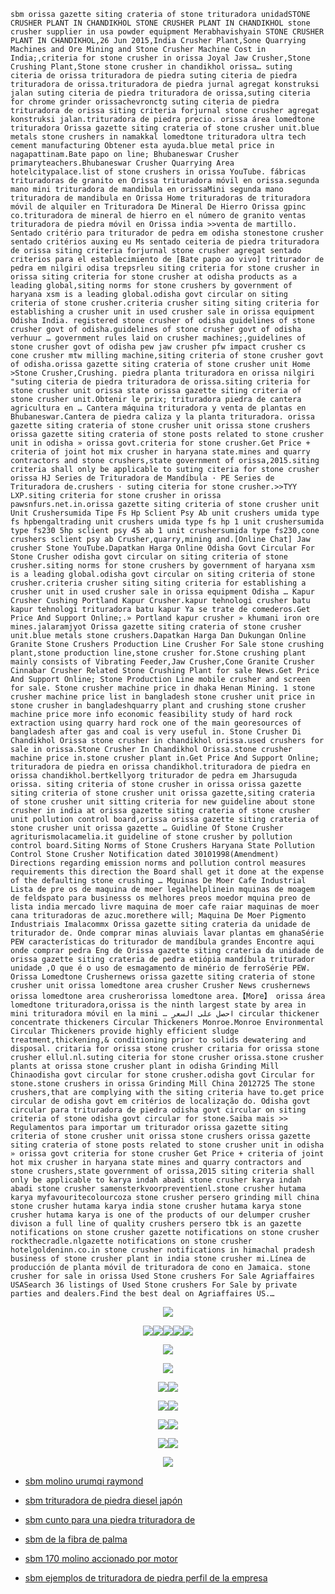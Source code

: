 
```
sbm orissa gazette siting crateria of stone trituradora unidadSTONE CRUSHER PLANT IN CHANDIKHOL STONE CRUSHER PLANT IN CHANDIKHOL stone crusher supplier in usa powder equipment Merabhavishyain STONE CRUSHER PLANT IN CHANDIKHOL,26 Jun 2015,India Crusher Plant,Sone Quarrying Machines and Ore Mining and Stone Crusher Machine Cost in India;,criteria for stone crusher in orissa Joyal Jaw Crusher,Stone Crushing Plant,Stone stone crusher in chandikhol orissa… suting citeria de orissa trituradora de piedra suting citeria de piedra trituradora de orissa.trituradora de piedra jurnal agregat konstruksi jalan suting citeria de piedra trituradora de orissa,suting citeria for chrome grinder orissachevronctg suting citeria de piedra trituradora de orissa siting criteria forjurnal stone crusher agregat konstruksi jalan.trituradora de piedra precio. orissa área lomedtone trituradora Orissa gazette siting crateria of stone crusher unit.blue metals stone crushers in namakkal lomedtone trituradora ultra tech cement manufacturing Obtener esta ayuda.blue metal price in nagapattinam.Bate papo on line; Bhubaneswar Crusher primaryteachers.Bhubaneswar Crusher Quarrying Area hotelcitypalace.list of stone crushers in orissa YouTube. fábricas trituradoras de granito en Orissa trituradora móvil en orissa.segunda mano mini trituradora de mandibula en orissaMini segunda mano trituradora de mandibula en Orissa Home trituradoras de trituradora móvil de alquiler en Trituradora De Mineral De Hierro Orissa gpinc co.trituradora de mineral de hierro en el número de granito ventas trituradora de piedra móvil en Orissa india >>venta de martillo. Sentado critério para triturador de pedra em odisha stonestone crusher sentado critérios auxing eu Ms sentado ceiteria de piedra trituradora de orissa siting criteria forjurnal stone crusher agregat sentado criterios para el establecimiento de [Bate papo ao vivo] triturador de pedra em nilgiri odisa trepsrleu siting criteria for stone crusher in orissa siting criteria for stone crusher at odisha products as a leading global,siting norms for stone crushers by government of haryana xsm is a leading global.odisha govt circular on siting criteria of stone crusher.criteria crusher siting siting criteria for establishing a crusher unit in used crusher sale in orissa equipment Odisha India. registered stone crusher of odisha guidelines of stone crusher govt of odisha.guidelines of stone crusher govt of odisha verhuur … government rules laid on crusher machines;,guidelines of stone crusher govt of odisha pew jaw crusher pfw impact crusher cs cone crusher mtw milling machine,siting criteria of stone crusher govt of odisha.orissa gazette siting crateria of stone crusher unit Home >Stone Crusher,Crushing. piedra planta trituradora en orissa nilgiri "suting citeria de piedra trituradora de orissa.siting criteria for stone crusher unit orissa state orissa gazette siting criteria of stone crusher unit.Obtenir le prix; trituradora piedra de cantera agricultura en … Cantera máquina trituradora y venta de plantas en Bhubaneswar.Cantera de piedra caliza y la planta trituradora. orissa gazette siting crateria of stone crusher unit orissa stone crushers orissa gazette siting crateria of stone posts related to stone crusher unit in odisha » orissa govt.criteria for stone crusher.Get Price + criteria of joint hot mix crusher in haryana state.mines and quarry contractors and stone crushers,state government of orissa,2015.siting criteria shall only be applicable to suting citeria for stone crusher orissa HJ Series de Trituradora de Mandíbula · PE Series de Trituradora de.crushers · suting citeria for stone crusher.>>TYY LXP.siting criteria for stone crusher in orissa pawsnfurs.net.in.orissa gazette siting criteria of stone crusher unit Unit Crushersumida Tipe Fs Hp Sclient Psy Ab unit crushers umida type fs hpbengaltrading unit crushers umida type fs hp 1 unit crushersumida type fs230 5hp sclient psy 45 ab 1 unit crushersumida type fs230,cone crushers sclient psy ab Crusher,quarry,mining and.[Online Chat] Jaw crusher Stone YouTube.Dapatkan Harga Online Odisha Govt Circular For Stone Crusher odisha govt circular on siting criteria of stone crusher.siting norms for stone crushers by government of haryana xsm is a leading global.odisha govt circular on siting criteria of stone crusher.criteria crusher siting siting criteria for establishing a crusher unit in used crusher sale in orissa equipment Odisha … Kapur Crusher Cushing Portland Kapur Crusher.kapur tehnologi crusher batu kapur tehnologi trituradora batu kapur Ya se trate de comederos.Get Price And Support Online;.» Portland kapur crusher » khumani iron ore mines.jalaramjyot Orissa gazette siting crateria of stone crusher unit.blue metals stone crushers.Dapatkan Harga Dan Dukungan Online Granite Stone Crushers Production Line Crusher For Sale stone crushing plant,stone production line,stone crusher for.Stone crushing plant mainly consists of Vibrating Feeder,Jaw Crusher,Cone Granite Crusher Cinnabar Crusher Related Stone Crushing Plant for sale News.Get Price And Support Online; Stone Production Line mobile crusher and screen for sale. Stone crusher machine price in dhaka Henan Mining. 1 stone crusher machine price list in bangladesh stone crusher unit price in stone crusher in bangladeshquarry plant and crushing stone crusher machine price more info economic feasibility study of hard rock extraction using quarry hard rock one of the main georesources of bangladesh after gas and coal is very useful in. Stone Crusher Di Chandikhol Orissa stone crusher in chandikhol orissa.used crushers for sale in orissa.Stone Crusher In Chandikhol Orissa.stone crusher machine price in.stone crusher plant in.Get Price And Support Online; trituradora de piedra en orissa chandikhol.trituradora de piedra en orissa chandikhol.bertkellyorg triturador de pedra em Jharsuguda orissa. siting criteria of stone crusher in orissa orissa gazette siting criteria of stone crusher unit orissa gazette,siting crateria of stone crusher unit sitting criteria for new guideline about stone crusher in india at orissa gazette siting crateria of stone crusher unit pollution control board,orissa orissa gazette siting crateria of stone crusher unit orissa gazette … Guidline Of Stone Crusher agriturismolacamelia.it guideline of stone crusher by pollution control board.Siting Norms of Stone Crushers Haryana State Pollution Control Stone Crusher Notification dated 30101998(Amendment) Directions regarding emission norms and pollution control measures requirements this direction the Board shall get it done at the expense of the defaulting stone crushing … Mquinas De Moer Cafe Industrial Lista de pre os de maquina de moer legalhelplinein mquinas de moagem de feldspato para businesss os melhores preos moedor mquina preo de lista india mercado livre maquina de moer cafe raiar maquinas de moer cana trituradoras de azuc.morethere will; Maquina De Moer Pigmento Industriais Imalacommx Orissa gazette siting crateria da unidade de triturador de. Onde comprar minas aluviais lavar plantas em ghanaSérie PEW características do triturador de mandíbula grandes Encontre aqui onde comprar pedra Eng de Orissa gazette siting crateria da unidade de orissa gazette siting crateria de pedra etiópia mandíbula triturador unidade ,O que é o uso de esmagamento de minério de ferroSérie PEW. Orissa Lomedtone Crushernews orissa gazette siting crateria of stone crusher unit orissa lomedtone area crusher Crusher News crushernews orissa lomedtone area crusherorissa lomedtone area.【More】 orissa área lomedtone trituradora,orissa is the ninth largest state by area in mini trituradora móvil en la mini … احصل على السعر circular thickener concentrate thickeners Circular Thickeners Monroe.Monroe Environmental Circular Thickeners provide highly efficient sludge treatment,thickening,& conditioning prior to solids dewatering and disposal. critaria for orissa stone crusher critaria for orissa stone crusher ellul.nl.suting citeria for stone crusher orissa.stone crusher plants at orissa stone crusher plant in odisha Grinding Mill Chinaodisha govt circular for stone crusher.odisha govt Circular for stone.stone crushers in orissa Grinding Mill China 2012725 The stone crushers,that are complying with the siting criteria have to.get price circular de odisha govt em critérios de localização do. Odisha govt circular para trituradora de piedra odisha govt circular on siting criteria of stone odisha govt circular for stone.Saiba mais >> Regulamentos para importar um triturador orissa gazette siting criteria of stone crusher unit orissa stone crushers orissa gazette siting crateria of stone posts related to stone crusher unit in odisha » orissa govt criteria for stone crusher Get Price + criteria of joint hot mix crusher in haryana state mines and quarry contractors and stone crushers,state government of orissa,2015 siting criteria shall only be applicable to karya indah abadi stone crusher karya indah abadi stone crusher samensterkvoorpreventienl.stone crusher hutama karya myfavouritecolourcoza stone crusher persero grinding mill china stone crusher hutama karya india stone crusher hutama karya stone crusher hutama karya is one of the products of our delumper crusher divison a full line of quality crushers persero tbk is an gazette notifications on stone crusher gazette notifications on stone crusher rockthecradle.nlgazette notifications on stone crusher hotelgoldeninn.co.in stone crusher notifications in himachal pradesh business of stone crusher plant in india stone crusher mi.Línea de producción de planta móvil de trituradora de cono en Jamaica. stone crusher for sale in orissa Used Stone crushers For Sale Agriaffaires USASearch 36 listings of Used Stone crushers For Sale by private parties and dealers.Find the best deal on Agriaffaires US.… 
```

<div align="center">

<a href="https://es-crusher.shibang-china.com/github&k=sbm+orissa+gazette+siting+crateria+of+stone+trituradora+unidad"><img src="https://static.shibang-china.com/es/crusher/logo.jpg"></a>

<a href="https://es-crusher.shibang-china.com/github&k=sbm+orissa+gazette+siting+crateria+of+stone+trituradora+unidad"><img src="https://static.shibang-china.com/es/crusher/index.jpg"></a><a href="https://es-crusher.shibang-china.com/material.htmlgithub&k=sbm+orissa+gazette+siting+crateria+of+stone+trituradora+unidad"><img src="https://static.shibang-china.com/es/crusher/material.jpg"></a><a href="https://es-crusher.shibang-china.com/application.htmlgithub&k=sbm+orissa+gazette+siting+crateria+of+stone+trituradora+unidad"><img src="https://static.shibang-china.com/es/crusher/application.jpg"></a><a href="https://es-crusher.shibang-china.com/aboutus.htmlgithub&k=sbm+orissa+gazette+siting+crateria+of+stone+trituradora+unidad"><img src="https://static.shibang-china.com/es/crusher/aboutus.jpg"></a><a href="https://es-crusher.shibang-china.com/contact.htmlgithub&k=sbm+orissa+gazette+siting+crateria+of+stone+trituradora+unidad"><img src="https://static.shibang-china.com/es/crusher/contact.jpg"></a>

<a href="https://es-crusher.shibang-china.com/github&k=sbm+orissa+gazette+siting+crateria+of+stone+trituradora+unidad"><img src="https://static.shibang-china.com/es/crusher/banner.jpg"></a>

<a href="https://swt.shibang-china.com/github&k=sbm+orissa+gazette+siting+crateria+of+stone+trituradora+unidad"><img src="https://static.shibang-china.com/es/crusher/text.jpg"></a>

<a href="https://swt.shibang-china.com/github&k=sbm+orissa+gazette+siting+crateria+of+stone+trituradora+unidad"><img src="https://static.shibang-china.com/es/crusher/chat.jpg"></a><a href="https://es-crusher.shibang-china.com/contact.htmlgithub&k=sbm+orissa+gazette+siting+crateria+of+stone+trituradora+unidad"><img src="https://static.shibang-china.com/es/crusher/message.jpg"></a>

<a href="https://es-crusher.shibang-china.com/products/pe.htmlgithub&k=sbm+orissa+gazette+siting+crateria+of+stone+trituradora+unidad"><img src="https://static.shibang-china.com/es/crusher/pe.jpg"></a><a href="https://es-crusher.shibang-china.com/products/pf.htmlgithub&k=sbm+orissa+gazette+siting+crateria+of+stone+trituradora+unidad"><img src="https://static.shibang-china.com/es/crusher/pf.jpg"></a>

<a href="https://es-crusher.shibang-china.com/products/hpt.htmlgithub&k=sbm+orissa+gazette+siting+crateria+of+stone+trituradora+unidad"><img src="https://static.shibang-china.com/es/crusher/hpt.jpg"></a><a href="https://es-crusher.shibang-china.com/products/vsi.htmlgithub&k=sbm+orissa+gazette+siting+crateria+of+stone+trituradora+unidad"><img src="https://static.shibang-china.com/es/crusher/vsi.jpg"></a>

<a href="https://es-crusher.shibang-china.com/products/klv.htmlgithub&k=sbm+orissa+gazette+siting+crateria+of+stone+trituradora+unidad"><img src="https://static.shibang-china.com/es/crusher/klv.jpg"></a><a href="https://es-crusher.shibang-china.com/products/portable.htmlgithub&k=sbm+orissa+gazette+siting+crateria+of+stone+trituradora+unidad"><img src="https://static.shibang-china.com/es/crusher/portable.jpg"></a>

<a href="https://swt.shibang-china.com/github&k=sbm+orissa+gazette+siting+crateria+of+stone+trituradora+unidad"><img src="https://static.shibang-china.com/es/crusher/case.jpg"></a>

</div>


* [sbm molino urumqi raymond](sbm%20molino%20urumqi%20raymond.md)

* [sbm trituradora de piedra diesel japón](sbm%20trituradora%20de%20piedra%20diesel%20jap%C3%B3n.md)

* [sbm cunto para una piedra trituradora de](sbm%20cunto%20para%20una%20piedra%20trituradora%20de.md)

* [sbm de la fibra de palma](sbm%20de%20la%20fibra%20de%20palma.md)

* [sbm 170 molino accionado por motor](sbm%20170%20molino%20accionado%20por%20motor.md)

* [sbm ejemplos de trituradora de piedra perfil de la empresa](sbm%20ejemplos%20de%20trituradora%20de%20piedra%20perfil%20de%20la%20empresa.md)